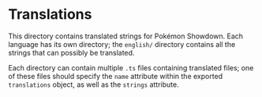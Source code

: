 # Translations

This directory contains translated strings for Pokémon Showdown. Each language has its own directory; the `english/` directory contains all the strings that can possibly be translated.

Each directory can contain multiple `.ts` files containing translated files; one of these files should specify the `name` attribute within the exported `translations` object, as well as the `strings` attribute.
